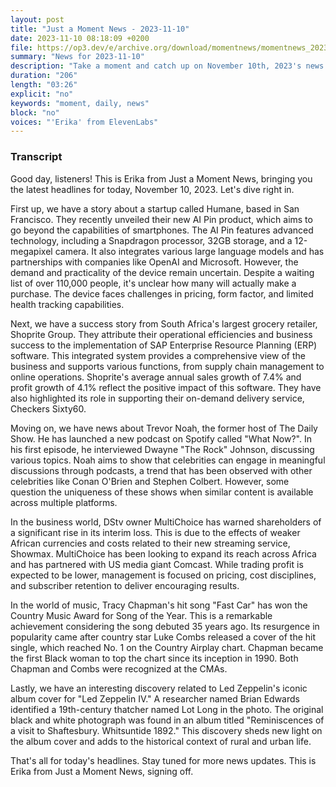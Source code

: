 ```yaml
---
layout: post
title: "Just a Moment News - 2023-11-10"
date: 2023-11-10 08:18:09 +0200
file: https://op3.dev/e/archive.org/download/momentnews/momentnews_2023-11-10.mp3
summary: "News for 2023-11-10"
description: "Take a moment and catch up on November 10th, 2023's news."
duration: "206"
length: "03:26"
explicit: "no"
keywords: "moment, daily, news"
block: "no"
voices: "'Erika' from ElevenLabs"
---
```


### Transcript

Good day, listeners! This is Erika from Just a Moment News, bringing you the latest headlines for today, November 10, 2023. Let's dive right in.

First up, we have a story about a startup called Humane, based in San Francisco. They recently unveiled their new AI Pin product, which aims to go beyond the capabilities of smartphones. The AI Pin features advanced technology, including a Snapdragon processor, 32GB storage, and a 12-megapixel camera. It also integrates various large language models and has partnerships with companies like OpenAI and Microsoft. However, the demand and practicality of the device remain uncertain. Despite a waiting list of over 110,000 people, it's unclear how many will actually make a purchase. The device faces challenges in pricing, form factor, and limited health tracking capabilities.

Next, we have a success story from South Africa's largest grocery retailer, Shoprite Group. They attribute their operational efficiencies and business success to the implementation of SAP Enterprise Resource Planning (ERP) software. This integrated system provides a comprehensive view of the business and supports various functions, from supply chain management to online operations. Shoprite's average annual sales growth of 7.4% and profit growth of 4.1% reflect the positive impact of this software. They have also highlighted its role in supporting their on-demand delivery service, Checkers Sixty60.

Moving on, we have news about Trevor Noah, the former host of The Daily Show. He has launched a new podcast on Spotify called "What Now?". In his first episode, he interviewed Dwayne "The Rock" Johnson, discussing various topics. Noah aims to show that celebrities can engage in meaningful discussions through podcasts, a trend that has been observed with other celebrities like Conan O'Brien and Stephen Colbert. However, some question the uniqueness of these shows when similar content is available across multiple platforms.

In the business world, DStv owner MultiChoice has warned shareholders of a significant rise in its interim loss. This is due to the effects of weaker African currencies and costs related to their new streaming service, Showmax. MultiChoice has been looking to expand its reach across Africa and has partnered with US media giant Comcast. While trading profit is expected to be lower, management is focused on pricing, cost disciplines, and subscriber retention to deliver encouraging results.

In the world of music, Tracy Chapman's hit song "Fast Car" has won the Country Music Award for Song of the Year. This is a remarkable achievement considering the song debuted 35 years ago. Its resurgence in popularity came after country star Luke Combs released a cover of the hit single, which reached No. 1 on the Country Airplay chart. Chapman became the first Black woman to top the chart since its inception in 1990. Both Chapman and Combs were recognized at the CMAs.

Lastly, we have an interesting discovery related to Led Zeppelin's iconic album cover for "Led Zeppelin IV." A researcher named Brian Edwards identified a 19th-century thatcher named Lot Long in the photo. The original black and white photograph was found in an album titled "Reminiscences of a visit to Shaftesbury. Whitsuntide 1892." This discovery sheds new light on the album cover and adds to the historical context of rural and urban life.

That's all for today's headlines. Stay tuned for more news updates. This is Erika from Just a Moment News, signing off.
